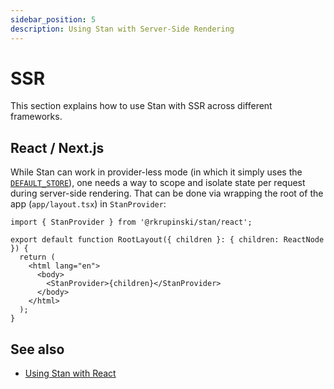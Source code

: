 ```yaml
---
sidebar_position: 5
description: Using Stan with Server-Side Rendering
---
```


# SSR

This section explains how to use Stan with <abbr>SSR</abbr> across different frameworks.

## React / Next.js

While Stan can work in provider-less mode (in which it simply uses the [`DEFAULT_STORE`](../api/store.md#the-store-class)), one needs a way to scope and isolate state per request during server-side rendering. That can be done via wrapping the root of the app (`app/layout.tsx`) in `StanProvider`:

```tsx
import { StanProvider } from '@rkrupinski/stan/react';

export default function RootLayout({ children }: { children: ReactNode }) {
  return (
    <html lang="en">
      <body>
        <StanProvider>{children}</StanProvider>
      </body>
    </html>
  );
}
```

## See also

- [Using Stan with React](./react.md)
